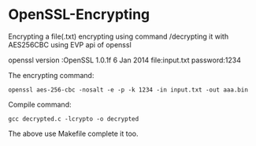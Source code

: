 # OpenSSL-Encrypting
Encrypting  a file(.txt) encrypting using command /decrypting it with AES256CBC using EVP api of openssl

openssl version :OpenSSL 1.0.1f 6 Jan 2014
file:input.txt
password:1234

The encrypting command:

    openssl aes-256-cbc -nosalt -e -p -k 1234 -in input.txt -out aaa.bin
    
Compile command:

    gcc decrypted.c -lcrypto -o decrypted   

The above use Makefile complete it too.
